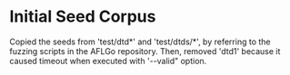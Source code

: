 # Initial Seed Corpus

Copied the seeds from 'test/dtd\*' and 'test/dtds/\*', by referring to the
fuzzing scripts in the AFLGo repository. Then, removed 'dtd1' because it caused
timeout when executed with '--valid" option.
